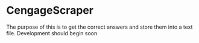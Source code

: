 # CengageScraper
The purpose of this is to get the correct answers and store them into a text file. Development should begin soon
